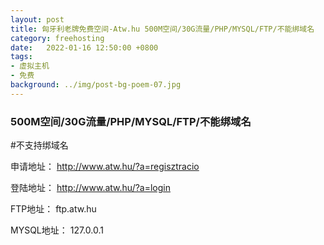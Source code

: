 ```yaml
---
layout: post
title: 匈牙利老牌免费空间-Atw.hu 500M空间/30G流量/PHP/MYSQL/FTP/不能绑域名
category: freehosting
date:   2022-01-16 12:50:00 +0800
tags:
- 虚拟主机
- 免费
background: ../img/post-bg-poem-07.jpg
---
```


### 500M空间/30G流量/PHP/MYSQL/FTP/不能绑域名

#不支持绑域名

申请地址：
http://www.atw.hu/?a=regisztracio

登陆地址：
http://www.atw.hu/?a=login

FTP地址：
ftp.atw.hu

MYSQL地址：
127.0.0.1